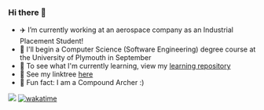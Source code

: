 ### Hi there 👋

- ✈️ I’m currently working at an aerospace company as an Industrial Placement Student!
- 📖 I'll begin a Computer Science (Software Engineering) degree course at the University of Plymouth in September
- 🌱 To see what I'm currently learning, view my [learning repository](https://github.com/corey-richardson/learning)
- 🌳 See my linktree [here](https://linktr.ee/coreyrichardson)
- 🏹 Fun fact: I am a Compound Archer :)
<!-- - 😄 Pronouns: ... -->

![](https://wakatime.com/share/@coreyrichardson/660f6fd4-472d-4376-8583-99f39c93ea4e.png)
[![wakatime](https://wakatime.com/badge/user/55c30436-1509-4eb9-9f18-fa9b7c6060c4.svg)](https://wakatime.com/@55c30436-1509-4eb9-9f18-fa9b7c6060c4)


<!-- &layout=compact --!>
